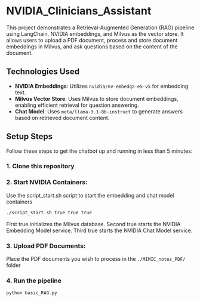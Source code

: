 # NVIDIA_Clinicians_Assistant

This project demonstrates a Retrieval-Augmented Generation (RAG) pipeline using LangChain, NVIDIA embeddings, and Milvus as the vector store. It allows users to upload a PDF document, process and store document embeddings in Milvus, and ask questions based on the content of the document.


## Technologies Used

- **NVIDIA Embeddings**: Utilizes `nvidia/nv-embedqa-e5-v5` for embedding text.
- **Milvus Vector Store**: Uses Milvus to store document embeddings, enabling efficient retrieval for question answering.
- **Chat Model**: Uses `meta/llama-3.1-8b-instruct` to generate answers based on retrieved document content.


## Setup Steps

Follow these steps to get the chatbot up and running in less than 5 minutes:

### 1. Clone this repository 


### 2. Start NVIDIA Containers: 
Use the script_start.sh script to start the embedding and chat model containers

```bash
./script_start.sh true true true
```
First true initializes the Milvus database.
Second true starts the NVIDIA Embedding Model service.
Third true starts the NVIDIA Chat Model service.

### 3. Upload PDF Documents: 
Place the PDF documents you wish to process in the `./MIMIC_notes_PDF/ ` folder

### 4. Run the pipeline

```bash
python basic_RAG.py
```